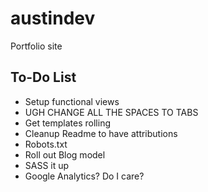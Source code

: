 austindev
=========

Portfolio site

## To-Do List
- Setup functional views
- UGH CHANGE ALL THE SPACES TO TABS
- Get templates rolling
- Cleanup Readme to have attributions
- Robots.txt
- Roll out Blog model
- SASS it up
- Google Analytics?  Do I care?